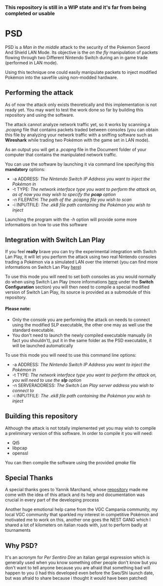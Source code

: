 ### This repository is still in a WIP state and it's far from being completed or usable

# PSD
PSD is a *Man in the middle* attack to the security of the Pokemon Sword And Shield LAN Mode.
Its objective is the *on the fly* manipulation of packets flowing through two Different Nintendo Switch during an in game trade (performed in LAN mode).

Using this technique one could easily manipulate packets to inject modified Pokémon into the savefile using non-modded hardware.

## Performing the attack
As of now the attack only exists theoretically and this implementation is not ready yet. You may want to test the work done so far by building this repository and using the software.

The attack cannot analyze network traffic yet, so it works by scanning a *.pcapng* file that contains packets traded between consoles (you can obtain this file by analyzing your network traffic with a sniffing software such as **Wireshark** while trading two Pokémon with the game set in LAN mode).

As an output you will get a *.pcapng* file in the Document folder of your computer that contains the manipulated network traffic.

You can use the software by launching it via command line specifying this **mandatory** options:

- -a ADDRESS: *The Nintendo Switch IP Address you want to inject the Pokémon in*
- -t TYPE: *The network interface type you want to perform the attack on, as of now you may wish to specify the **pcap** option*
- -n FILEPATH: *The path of the .pcapng file you wish to scan*
- -i INPUTFILE: *The .ek8 file path containing the Pokémon you wish to inject*

Launching the program with the *-h* option will provide some more informations on how to use this software

## Integration with Switch Lan Play
If you feel **really** brave you can try the experimental integration with Switch Lan Play, it will let you perform the attack using two real Nintendo consoles trading a Pokémon via a simulated LAN over the internet (you can find more informations on Switch Lan Play [here](https://github.com/spacemeowx2/switch-lan-play))

To use this mode you will need to set both consoles as you would normally do when using Switch Lan Play (more informations [here](http://www.lan-play.com/install) under the **Switch Configuration** section)
you will then need to compile a special modified version of Switch Lan Play, its source is provided as a submodule of this repository.

#### Please note: 
- Only the console you are performing the attack on needs to connect using the modified SLP executable, the other one may as well use the standard executable.
- You don't need to launch the newly compiled executable manually (in fact you shouldn't), put it in the same folder as the PSD executable, it will be launched automatically

To use this mode you will need to use this command line options:

- -a ADDRESS: *The Nintendo Switch IP Address you want to inject the Pokémon in*
- -t TYPE: *The network interface type you want to perform the attack on, you will need to use the **slp** option*
- -n SERVERADDRESS: *The Switch Lan Play server address you wish to connect to*
- -i INPUTFILE: *The .ek8 file path containing the Pokémon you wish to inject*

## Building this repository
Although the attack is not totally implemented yet you may wish to compile a preliminary version of this software. In order to compile it you will need:
- Qt5
- libpcap
- openssl

You can then compile the software using the provided *qmake* file

## Special Thanks
A special thanks goes to Yannik Marchand, whose [repository](https://github.com/Kinnay/NintendoClients) made me come with the idea of this attack and its help and documentation was crucial in every part of the developing process

Another huge emotional help came from the VGC Campania community, my local VGC community that sparkled my interest in competitive Pokémon and motivated me to work on this, another one goes the NEST GANG which I shared a lot of kilometers on italian roads with, just to perform badly at tournaments

## Why PSD?
It's an acronym for *Per Sentiro Dire* an italian gergal expression which is generally used when you know something other people don't know but you don't want to tell anyone because you are afraid that something bad will happen to you (i had this developed even before the Swo/Shi launch date, but was afraid to share because i thought it would have been patched)